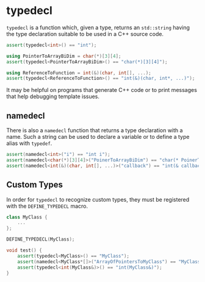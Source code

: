 # typedecl

`typedecl` is a function which, given a type, returns an `std::string` having the
type declaration suitable to be used in a C++ source code.

``` c++
assert(typedecl<int>() == "int");

using PointerToArrayBiDim = char(*)[3][4];
assert(typedecl<PointerToArrayBiDim>() == "char(*)[3][4]");

using ReferenceToFunction = int(&)(char, int[], ...);
assert(typedecl<ReferenceToFunction>() == "int(&)(char, int*, ...)");
```

It may be helpful on programs that generate C++ code or to print messages that help debugging
template issues.

namedecl
--------

There is also a `namedecl` function that returns a type declaration with a name. Such a string
can be used to declare a variable or to define a type alias with `typedef`.

``` c++
assert(namedecl<int>("i") == "int i");
assert(namedecl<char(*)[3][4]>("PoinerToArrayBiDim") == "char(* PoinerToArrayBiDim)[3][4]");
assert(namedecl<int(&)(char, int[], ...)>("callback") == "int(& callback)(char, int*, ...)");
```

Custom Types
------------
In order for `typedecl` to recognize custom types, they must be registered with the `DEFINE_TYPEDECL` macro.

``` c++
class MyClass {
    ...
};

DEFINE_TYPEDECL(MyClass);

void test() {
    assert(typedecl<MyClass>() == "MyClass");
    assert(namedecl<MyClass*[]>("ArrayOfPointersToMyClass") == "MyClass* ArrayOfPointersToMyClass[]");
    assert(typedecl<int(MyClass&)>() == "int(MyClass&)");
}
```
